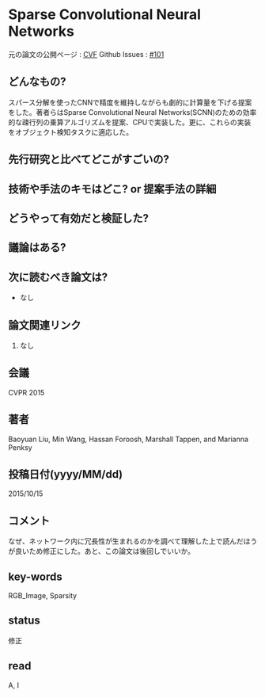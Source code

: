 # Sparse Convolutional Neural Networks

元の論文の公開ページ : [CVF](https://www.cv-foundation.org/openaccess/content_cvpr_2015/papers/Liu_Sparse_Convolutional_Neural_2015_CVPR_paper.pdf)
Github Issues : [#101](https://github.com/Obarads/obarads.github.io/issues/101)

## どんなもの?
スパース分解を使ったCNNで精度を維持しながらも劇的に計算量を下げる提案をした。著者らはSparse Convolutional Neural Networks(SCNN)のための効率的な疎行列の乗算アルゴリズムを提案、CPUで実装した。更に、これらの実装をオブジェクト検知タスクに適応した。

## 先行研究と比べてどこがすごいの?

## 技術や手法のキモはどこ? or 提案手法の詳細

## どうやって有効だと検証した?

## 議論はある?

## 次に読むべき論文は?
- なし

## 論文関連リンク
1. なし

## 会議
CVPR 2015

## 著者
Baoyuan Liu, Min Wang, Hassan Foroosh, Marshall Tappen, and Marianna Penksy

## 投稿日付(yyyy/MM/dd)
2015/10/15

## コメント
なぜ、ネットワーク内に冗長性が生まれるのかを調べて理解した上で読んだほうが良いため修正にした。あと、この論文は後回しでいいか。

## key-words
RGB_Image, Sparsity

## status
修正

## read
A, I